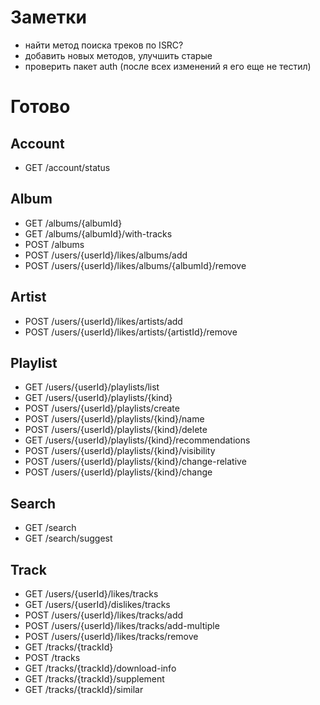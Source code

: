 # Заметки

- найти метод поиска треков по ISRC?
- добавить новых методов, улучшить старые
- проверить пакет auth (после всех изменений я его еще не тестил)

# Готово
## Account
- GET /account/status

## Album
- GET /albums/{albumId}
- GET /albums/{albumId}/with-tracks
- POST /albums
- POST /users/{userId}/likes/albums/add
- POST /users/{userId}/likes/albums/{albumId}/remove

## Artist
- POST /users/{userId}/likes/artists/add
- POST /users/{userId}/likes/artists/{artistId}/remove

## Playlist
- GET /users/{userId}/playlists/list
- GET /users/{userId}/playlists/{kind}
- POST /users/{userId}/playlists/create
- POST /users/{userId}/playlists/{kind}/name
- POST /users/{userId}/playlists/{kind}/delete
- GET /users/{userId}/playlists/{kind}/recommendations
- POST /users/{userId}/playlists/{kind}/visibility
- POST /users/{userId}/playlists/{kind}/change-relative
- POST /users/{userId}/playlists/{kind}/change

## Search
- GET /search
- GET /search/suggest

## Track
- GET /users/{userId}/likes/tracks
- GET /users/{userId}/dislikes/tracks
- POST /users/{userId}/likes/tracks/add
- POST /users/{userId}/likes/tracks/add-multiple
- POST /users/{userId}/likes/tracks/remove
- GET /tracks/{trackId}
- POST /tracks
- GET /tracks/{trackId}/download-info
- GET /tracks/{trackId}/supplement
- GET /tracks/{trackId}/similar
